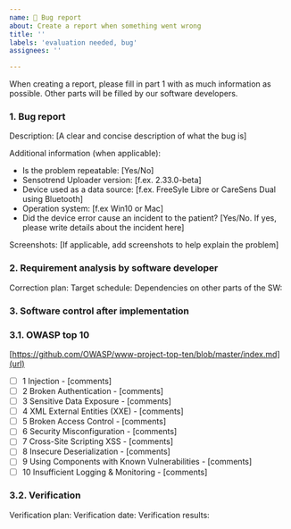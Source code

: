 ```yaml
---
name: 🐛 Bug report
about: Create a report when something went wrong
title: ''
labels: 'evaluation needed, bug'
assignees: ''

---
```


When creating a report, please fill in part 1 with as much information as possible. Other parts will be filled by our software developers.

### 1. Bug report 

Description: [A clear and concise description of what the bug is]

Additional information (when applicable):
- Is the problem repeatable: [Yes/No]
- Sensotrend Uploader version: [f.ex. 2.33.0-beta]
- Device used as a data source: [f.ex. FreeSyle Libre or CareSens Dual using Bluetooth]
- Operation system: [f.ex Win10 or Mac]
- Did the device error cause an incident to the patient? [Yes/No. If yes, please write details about the incident here]

Screenshots:
[If applicable, add screenshots to help explain the problem]

### 2. Requirement analysis by software developer 
Correction plan:
Target schedule:
Dependencies on other parts of the SW:

### 3. Software control after implementation

### 3.1. OWASP top 10
[https://github.com/OWASP/www-project-top-ten/blob/master/index.md](url)
- [ ] 1 Injection - [comments]
- [ ] 2 Broken Authentication - [comments]
- [ ] 3 Sensitive Data Exposure - [comments]
- [ ] 4 XML External Entities (XXE) - [comments]
- [ ] 5 Broken Access Control - [comments]
- [ ] 6 Security Misconfiguration - [comments]
- [ ] 7 Cross-Site Scripting XSS - [comments]
- [ ] 8 Insecure Deserialization - [comments]
- [ ] 9 Using Components with Known Vulnerabilities - [comments]
- [ ] 10 Insufficient Logging & Monitoring - [comments]

### 3.2. Verification
Verification plan:
Verification date:
Verification results:

